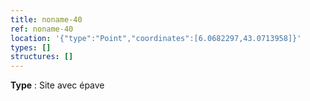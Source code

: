 ```yaml
---
title: noname-40
ref: noname-40
location: '{"type":"Point","coordinates":[6.0682297,43.0713958]}'
types: []
structures: []
---
```


**Type** : Site avec épave  

